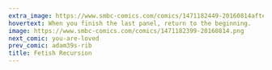 ```yaml
---
extra_image: https://www.smbc-comics.com/comics/1471182449-20160814after.png
hovertext: When you finish the last panel, return to the beginning.
image: https://www.smbc-comics.com/comics/1471182399-20160814.png
next_comic: you-are-loved
prev_comic: adam39s-rib
title: Fetish Recursion
---
```


